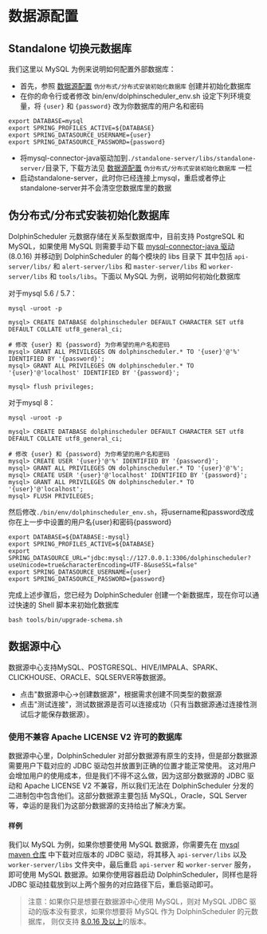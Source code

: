 # 数据源配置

## Standalone 切换元数据库

我们这里以 MySQL 为例来说明如何配置外部数据库：

* 首先，参照 [数据源配置](datasource-setting.md) `伪分布式/分布式安装初始化数据库` 创建并初始化数据库
* 在你的命令行或者修改 bin/env/dolphinscheduler_env.sh 设定下列环境变量，将 `{user}` 和 `{password}` 改为你数据库的用户名和密码

```shell
export DATABASE=mysql
export SPRING_PROFILES_ACTIVE=${DATABASE}
export SPRING_DATASOURCE_USERNAME={user}
export SPRING_DATASOURCE_PASSWORD={password}
```

* 将mysql-connector-java驱动加到`./standalone-server/libs/standalone-server/`目录下, 下载方法见 [数据源配置](datasource-setting.md) `伪分布式/分布式安装初始化数据库` 一栏
* 启动standalone-server，此时你已经连接上mysql，重启或者停止standalone-server并不会清空您数据库里的数据

## 伪分布式/分布式安装初始化数据库

DolphinScheduler 元数据存储在关系型数据库中，目前支持 PostgreSQL 和 MySQL，如果使用 MySQL 则需要手动下载 [mysql-connector-java 驱动][mysql] (8.0.16) 并移动到 DolphinScheduler 的每个模块的 libs 目录下
其中包括 `api-server/libs/` 和 `alert-server/libs` 和 `master-server/libs` 和 `worker-server/libs` 和 `tools/libs`。下面以 MySQL 为例，说明如何初始化数据库

对于mysql 5.6 / 5.7：

```shell
mysql -uroot -p

mysql> CREATE DATABASE dolphinscheduler DEFAULT CHARACTER SET utf8 DEFAULT COLLATE utf8_general_ci;

# 修改 {user} 和 {password} 为你希望的用户名和密码
mysql> GRANT ALL PRIVILEGES ON dolphinscheduler.* TO '{user}'@'%' IDENTIFIED BY '{password}';
mysql> GRANT ALL PRIVILEGES ON dolphinscheduler.* TO '{user}'@'localhost' IDENTIFIED BY '{password}';

mysql> flush privileges;
```

对于mysql 8：

```shell
mysql -uroot -p

mysql> CREATE DATABASE dolphinscheduler DEFAULT CHARACTER SET utf8 DEFAULT COLLATE utf8_general_ci;

# 修改 {user} 和 {password} 为你希望的用户名和密码
mysql> CREATE USER '{user}'@'%' IDENTIFIED BY '{password}';
mysql> GRANT ALL PRIVILEGES ON dolphinscheduler.* TO '{user}'@'%';
mysql> CREATE USER '{user}'@'localhost' IDENTIFIED BY '{password}';
mysql> GRANT ALL PRIVILEGES ON dolphinscheduler.* TO '{user}'@'localhost';
mysql> FLUSH PRIVILEGES;
```

然后修改`./bin/env/dolphinscheduler_env.sh`，将username和password改成你在上一步中设置的用户名{user}和密码{password}

```shell
export DATABASE=${DATABASE:-mysql}
export SPRING_PROFILES_ACTIVE=${DATABASE}
export SPRING_DATASOURCE_URL="jdbc:mysql://127.0.0.1:3306/dolphinscheduler?useUnicode=true&characterEncoding=UTF-8&useSSL=false"
export SPRING_DATASOURCE_USERNAME={user}
export SPRING_DATASOURCE_PASSWORD={password}
```  

完成上述步骤后，您已经为 DolphinScheduler 创建一个新数据库，现在你可以通过快速的 Shell 脚本来初始化数据库

```shell
bash tools/bin/upgrade-schema.sh
```

## 数据源中心

数据源中心支持MySQL、POSTGRESQL、HIVE/IMPALA、SPARK、CLICKHOUSE、ORACLE、SQLSERVER等数据源。

- 点击"数据源中心->创建数据源"，根据需求创建不同类型的数据源
- 点击"测试连接"，测试数据源是否可以连接成功（只有当数据源通过连接性测试后才能保存数据源）。

### 使用不兼容 Apache LICENSE V2 许可的数据库

数据源中心里，DolphinScheduler 对部分数据源有原生的支持，但是部分数据源需要用户下载对应的 JDBC 驱动包并放置到正确的位置才能正常使用。
这对用户会增加用户的使用成本，但是我们不得不这么做，因为这部分数据源的 JDBC 驱动和 Apache LICENSE V2 不兼容，所以我们无法在
DolphinScheduler 分发的二进制包中包含他们。这部分数据源主要包括 MySQL，Oracle，SQL Server 等，幸运的是我们为这部分数据源的支持给出了解决方案。

#### 样例

我们以 MySQL 为例，如果你想要使用 MySQL 数据源，你需要先在 [mysql maven 仓库](https://repo1.maven.org/maven2/mysql/mysql-connector-java)
中下载对应版本的 JDBC 驱动，将其移入 `api-server/libs` 以及 `worker-server/libs` 文件夹中，最后重启 `api-server` 和 `worker-server`
服务，即可使用 MySQL 数据源。如果你使用容器启动 DolphinScheduler，同样也是将 JDBC 驱动挂载放到以上两个服务的对应路径下后，重启驱动即可。

> 注意：如果你只是想要在数据源中心使用 MySQL，则对 MySQL JDBC 驱动的版本没有要求，如果你想要将 MySQL 作为 DolphinScheduler 的元数据库，
> 则仅支持 [8.0.16 及以上](https://repo1.maven.org/maven2/mysql/mysql-connector-java/8.0.16/mysql-connector-java-8.0.16.jar)的版本。

[mysql]: https://downloads.MySQL.com/archives/c-j/
